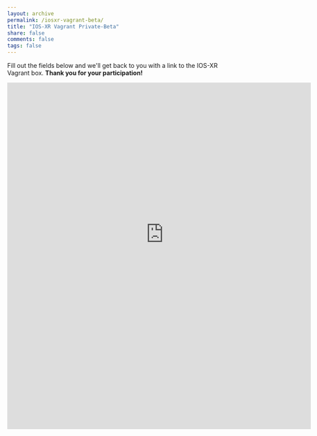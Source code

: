 ```yaml
---
layout: archive
permalink: /iosxr-vagrant-beta/
title: "IOS-XR Vagrant Private-Beta"
share: false
comments: false
tags: false
---
```


  
  
Fill out the fields below and we'll get back to you with a link to the
IOS-XR Vagrant box. 
**Thank you for your participation!**

<div style="width: 700px; height: 800px; overflow: hidden">
<iframe src="https://docs.google.com/forms/d/1BFB-YEhllLuUQqPCxH5Z9UljtkyKLxyMG7lPmYEXReg/viewform?embedded=true" width="760" height="900" frameborder="0" marginheight="0" marginwidth="0" style="position: relative; top: -100px; left: -20px">Loading...</iframe>
</div>
